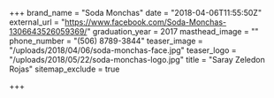 +++
brand_name = "Soda Monchas"
date = "2018-04-06T11:55:50Z"
external_url = "https://www.facebook.com/Soda-Monchas-1306643526059369/"
graduation_year = 2017
masthead_image = ""
phone_number = "(506) 8789-3844"
teaser_image = "/uploads/2018/04/06/soda-monchas-face.jpg"
teaser_logo = "/uploads/2018/05/22/soda-monchas-logo.jpg"
title = "Saray Zeledon Rojas"
sitemap_exclude = true

+++
